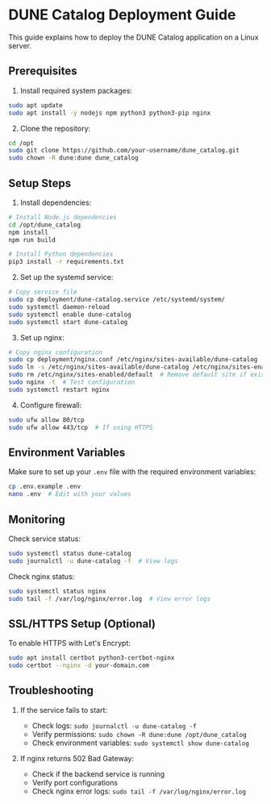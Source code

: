 # DUNE Catalog Deployment Guide

This guide explains how to deploy the DUNE Catalog application on a Linux server.

## Prerequisites

1. Install required system packages:
```bash
sudo apt update
sudo apt install -y nodejs npm python3 python3-pip nginx
```

2. Clone the repository:
```bash
cd /opt
sudo git clone https://github.com/your-username/dune_catalog.git
sudo chown -R dune:dune dune_catalog
```

## Setup Steps

1. Install dependencies:
```bash
# Install Node.js dependencies
cd /opt/dune_catalog
npm install
npm run build

# Install Python dependencies
pip3 install -r requirements.txt
```

2. Set up the systemd service:
```bash
# Copy service file
sudo cp deployment/dune-catalog.service /etc/systemd/system/
sudo systemctl daemon-reload
sudo systemctl enable dune-catalog
sudo systemctl start dune-catalog
```

3. Set up nginx:
```bash
# Copy nginx configuration
sudo cp deployment/nginx.conf /etc/nginx/sites-available/dune-catalog
sudo ln -s /etc/nginx/sites-available/dune-catalog /etc/nginx/sites-enabled/
sudo rm /etc/nginx/sites-enabled/default  # Remove default site if exists
sudo nginx -t  # Test configuration
sudo systemctl restart nginx
```

4. Configure firewall:
```bash
sudo ufw allow 80/tcp
sudo ufw allow 443/tcp  # If using HTTPS
```

## Environment Variables

Make sure to set up your `.env` file with the required environment variables:
```bash
cp .env.example .env
nano .env  # Edit with your values
```

## Monitoring

Check service status:
```bash
sudo systemctl status dune-catalog
sudo journalctl -u dune-catalog -f  # View logs
```

Check nginx status:
```bash
sudo systemctl status nginx
sudo tail -f /var/log/nginx/error.log  # View error logs
```

## SSL/HTTPS Setup (Optional)

To enable HTTPS with Let's Encrypt:
```bash
sudo apt install certbot python3-certbot-nginx
sudo certbot --nginx -d your-domain.com
```

## Troubleshooting

1. If the service fails to start:
   - Check logs: `sudo journalctl -u dune-catalog -f`
   - Verify permissions: `sudo chown -R dune:dune /opt/dune_catalog`
   - Check environment variables: `sudo systemctl show dune-catalog`

2. If nginx returns 502 Bad Gateway:
   - Check if the backend service is running
   - Verify port configurations
   - Check nginx error logs: `sudo tail -f /var/log/nginx/error.log`
